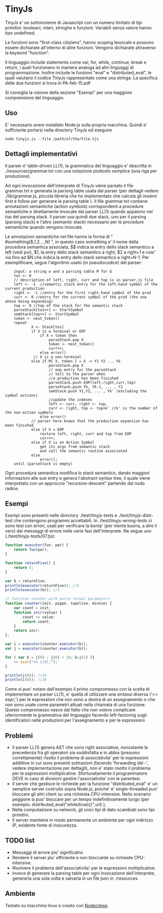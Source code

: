 
# TinyJs
TinyJs e' un sottoinsieme di Javascript con un numero limitato di tipi primitivi: 
booleani, interi, stringhe e funzioni. Variabili senza valore hanno tipo undefined.

Le funzioni sono "first-class citiziens", hanno scoping lessicale e possono essere 
dichiarate all'interno di altre funzioni. Vengono dichiarate attraverso la
keyword "function".

Il linguaggio include statements come var, for, while, continue, break e
return, i quali funzionano in maniera analoga ad altri linguaggi di programmazione. Inoltre
include le funzioni "eval" e "distributed_eval", le quali valutano il codice TinyJs
rappresentato come una stringa. La specifica delle due funzioni si trova in PA-feb-15.pdf

Si consiglia la visione della sezione "Esempi" per una maggiore comprensione del
linguaggio.

## Uso
E' necessario avere installato Node.js sulla propria macchina.
Quindi e' sufficiente portarsi nella directory TinyJs ed eseguire
``` 
node tinyjs.js --file /path/of/the/file.tjs 
```

## Dettagli implementativi
Il parser e' table-driven LL(1), la grammatica del linguaggio e' descritta in
./resources/grammar.txt con una notazione piuttosto semplice (una riga per produzione).

Ad ogni invocazione dell'interprete di TinyJs viene parsato il file grammar.txt e generata
la parsing table usata dal parser (per dettagli vedere ./lib/grammar.js, piccola libreria che
ho implementato che calcola gli insiemi first e follow per generare la parsing table ). 
Il file grammar.txt contiene annotazioni semantiche (action symbols) corrispondenti a procedure 
semantiche e direttamente invocate dal parser LL(1) quando appaiono nel top del parsing stack. 
Il parser usa quindi due stack, uno per il parsing (parsing stack) e l'altro (semantic stack)
necessario per le procedure semantiche quando vengono invocate.

Le annotazioni semantiche nel file hanno la forma di " #something($$,$1,$2, ..,$N) ", in questo 
caso something e' il nome della procedura semantica associata, $$ indica la entry dello
stack semantico a left (vedi poi), $1, la entry dello stack semantico a right, $2 a right+1 e
cosi' via fino ad $N che indica la entry dello stack semantico a right+N-1.
Per esemplificare, segue l'algoritmo usato (in pseudocodice) del parser:

```
	input: a string w and a parsing table M for G
	tos <- 0
	// description of left, right, curr and top is in parser.js file
	left <- -1  //semantic stack entry for the left-hand symbol of the current production
	right <- -1 //entry for the first right-hand symbol of the prod
	curr <- 0 //entry for the current symbol of the prod (the one whose being expanding)
	top <- 0 //top of the stack for the semantic stack
	parseStack[tos++] <- StartSymbol 
	semStack[top++] <- StartSymbol
	token <- next_token() 
	repeat
			X <- Stack[tos]
			if X is a terminal or EOF
				if X = token then
					parseStack.pop X
					token <- next_token()
					curr++;
				else error()
			 // X is a non-terminal
			else if M[ X, token ] = X -> Y1 Y2 ... Yk
					parseStack.pop X
					// eop entry for the parseStack
					// tell to the parser when 
					//a production has been finished
					parseStack.push EOP(left,right,curr,top)
					parseStack.push Yk, Yk-1, ... , Y1
					semStack.push Y1,Y2, ... , Yk' (excluding the symbol actions)
					//update the indexes
					left <- curr, right <- top,
					curr <- right, top <- top+k' //k' is the number of the non-action symbols
				else error()
			// parser here knows that the production expansion has been finished
			else if X = EOP
				restore left, right, curr and top from EOP
				curr++;
			else if X is an Action Symbol
				get its args from semantic stack
				and call the semantic routine associated
			else 
				error();
	until (parseStack is empty)
```
Ogni procedura semantica modifica lo stack semantico, dando maggiori informazioni alle sue
entry e genera l'abstract-syntax tree, il quale viene interpretato con un approccio
"recursive-descent" partendo dal nodo radice.

## Esempi
Esempi sono presenti nelle directory ./test/tinyjs-tests e ./test/tinyjs-distr-test che
contengono programmi accettabili. In ./test/tinyjs-wrong-tests ci sono test con errori, usati
per verificare la bonta' (per niente buona, a dire il vero) dei messaggi di errore nelle varie
fasi dell'interprete. Ne segue uno (./test/tinyjs-tests/07.tjs):

``` javascript
function executor(fun, par) { 
	return fun(par);
}

function returnFive() {
	return 5;	
}

var b = returnFive;
println(executor(returnFive)); //5
println(executor(b)); //5

// function counter with extra formal parameters
function counter(init, pippo, topolino, minnie) {
	var count = init;
	function incr(value) {
		count += value;
		return count;
	}
	return incr;
};

var i = executor(counter,executor(b));
var j = executor(counter,executor(b));

for ( var k = j(0) ; j(0) < 10; k=j(1) ){
	>> eval(">> i(5);");
}

println(j(0)); //10
println(i(0)); //30
```
Come si puo' notare dall'esempio il primo compromesso con la scelta di implementare un
parser LL(1), e' quella di utilizzare una sintassi diversa ('>> expr;') per le espressioni 
che non sono a destra di un assegnamento o che non sono usate come parametri attuali
nella chiamata di una funzione. Questo compromesso nasce dal fatto che non volevo complicare
ulteriormente la grammatica del linguaggio facendo left-factoring sugli identificatori nelle
produzioni per l'assegnamento e per le espressioni

## Problemi
- Il parser LL(1) genera AST che sono right associative, nonostante la precedenza fra gli
operatori sia soddisfatta e io abbia (presumo correttamente) risolto il problema di associativita' 
per le espressioni addittive in cui sono presenti sottrazioni (facendo 'forwarding del -', vedere 
implementazione per dettagli), non e' stato risolto il problema per le espressioni moltiplicative.
Sfortunatamente il programmatore DEVE in caso di divisioni gestire l'associativita' con le parentesi.
- Il server che gestisce le richieste per la funzione "distributed_eval" e' un semplice server
costruito sopra Node.js, poiche' e' single-threaded puo' bloccare gli altri client su una 
richiesta CPU-intensive. Nello scenario peggiore si puo' bloccare per un tempo indefinitivamente
lungo (per esempio: distributed_eval("while(true){}",url) );
- Nella computazione su network, gli unici tipi di dato scambiati sono tipi primitivi.
- Il server mantiene in modo permanente un ambiente per ogni indirizzo IP, evidente fonte di
insicurezza.

## TODO list
- Messaggi di errore piu' significativi.
- Rendere il server piu' efficiente e non bloccante su richieste CPU-intensive.
- Risolvere il problema dell'associativita' per le espressioni moltiplicative.
- Invece di generare la parsing table per ogni invocazione dell'interprete, generarla una sola volta
e salvarla in un file json in ./resources.

## Ambiente
Testato su macchina linux e creato con [Nodeclipse](https://github.com/Nodeclipse/nodeclipse-1).
